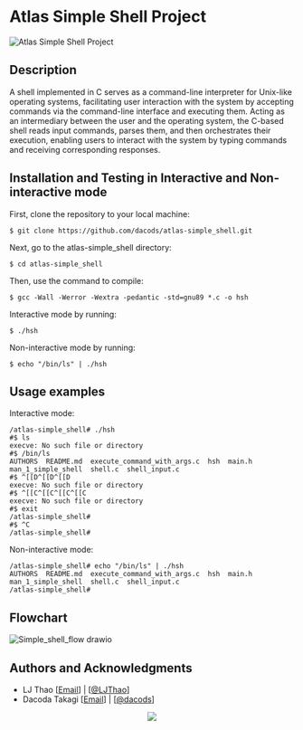 # Atlas Simple Shell Project
![Atlas Simple Shell Project](https://i.ibb.co/wR6sN8V/SIMPLE-SHELL.png)

## Description
A shell implemented in C serves as a command-line interpreter for Unix-like operating systems, facilitating user interaction with the system by accepting commands via the command-line interface and executing them. Acting as an intermediary between the user and the operating system, the C-based shell reads input commands, parses them, and then orchestrates their execution, enabling users to interact with the system by typing commands and receiving corresponding responses.

## Installation and Testing in Interactive and Non-interactive mode
First, clone the repository to your local machine:

```
$ git clone https://github.com/dacods/atlas-simple_shell.git
```

Next, go to the atlas-simple_shell directory:

```
$ cd atlas-simple_shell
```

Then, use the command to compile:

```
$ gcc -Wall -Werror -Wextra -pedantic -std=gnu89 *.c -o hsh
```

Interactive mode by running:

```
$ ./hsh
```

Non-interactive mode by running:

```
$ echo "/bin/ls" | ./hsh
```

## Usage examples
Interactive mode:

```
/atlas-simple_shell# ./hsh
#$ ls
execve: No such file or directory
#$ /bin/ls
AUTHORS  README.md  execute_command_with_args.c  hsh  main.h  man_1_simple_shell  shell.c  shell_input.c
#$ ^[[D^[[D^[[D
execve: No such file or directory
#$ ^[[C^[[C^[[C^[[C
execve: No such file or directory
#$ exit
/atlas-simple_shell#
#$ ^C
/atlas-simple_shell# 
```

Non-interactive mode:

```
/atlas-simple_shell# echo "/bin/ls" | ./hsh
AUTHORS  README.md  execute_command_with_args.c  hsh  main.h  man_1_simple_shell  shell.c  shell_input.c
/atlas-simple_shell#
```
## Flowchart
![Simple_shell_flow drawio](https://github.com/dacods/atlas-simple_shell/assets/135403583/e0f0f995-3f27-4d37-8284-600c968dee65)


## Authors and Acknowledgments

- LJ Thao [<a href="mailto:yengfong.thao@atlasschool.com">Email</a>] | [<a href="https://github.com/LJThao">@LJThao</a>]
- Dacoda Takagi [<a href="mailto:dacods.21@gmail.com">Email</a>] | [<a href="https://github.com/dacods/">@dacods</a>]

<p align="center">
  <img src="https://media1.giphy.com/media/1oF1KAEYvmXBMo6uTS/giphy.gif?cid=6c09b952mab0863mf9e67wk3bsrsznh9wn4ccgmvitg1xq8i&ep=v1_internal_gif_by_id&rid=giphy.gif&ct=g"/>
</p>
